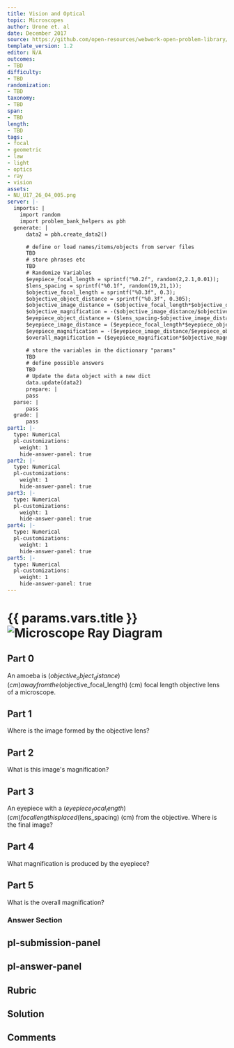 ```yaml
---
title: Vision and Optical
topic: Microscopes
author: Urone et. al
date: December 2017
source: https://github.com/open-resources/webwork-open-problem-library/tree/master/Contrib/BrockPhysics/College_Physics_Urone/26.Vision_and_Optical/26-04.Microscopes/NU_U17_26_04_005.pg
template_version: 1.2
editor: N/A
outcomes:
- TBD
difficulty:
- TBD
randomization:
- TBD
taxonomy:
- TBD
span:
- TBD
length:
- TBD
tags:
- focal
- geometric
- law
- light
- optics
- ray
- vision
assets:
- NU_U17_26_04_005.png
server: |-
  imports: |
    import random
    import problem_bank_helpers as pbh
  generate: |
      data2 = pbh.create_data2()

      # define or load names/items/objects from server files
      TBD
      # store phrases etc
      TBD
      # Randomize Variables
      $eyepiece_focal_length = sprintf("%0.2f", random(2,2.1,0.01));
      $lens_spacing = sprintf("%0.1f", random(19,21,1));
      $objective_focal_length = sprintf("%0.3f", 0.3);
      $objective_object_distance = sprintf("%0.3f", 0.305);
      $objective_image_distance = ($objective_focal_length*$objective_object_distance)/($objective_object_distance-$objective_focal_length);
      $objective_magnification = -($objective_image_distance/$objective_object_distance);
      $eyepiece_object_distance = ($lens_spacing-$objective_image_distance);
      $eyepiece_image_distance = ($eyepiece_focal_length*$eyepiece_object_distance)/($eyepiece_object_distance-$eyepiece_focal_length);
      $eyepiece_magnification = -($eyepiece_image_distance/$eyepiece_object_distance);
      $overall_magnification = ($eyepiece_magnification*$objective_magnification);

      # store the variables in the dictionary "params"
      TBD
      # define possible answers
      TBD
      # Update the data object with a new dict
      data.update(data2)
      prepare: |
      pass
  parse: |
      pass
  grade: |
      pass
part1: |-
  type: Numerical
  pl-customizations:
    weight: 1
    hide-answer-panel: true
part2: |-
  type: Numerical
  pl-customizations:
    weight: 1
    hide-answer-panel: true
part3: |-
  type: Numerical
  pl-customizations:
    weight: 1
    hide-answer-panel: true
part4: |-
  type: Numerical
  pl-customizations:
    weight: 1
    hide-answer-panel: true
part5: |-
  type: Numerical
  pl-customizations:
    weight: 1
    hide-answer-panel: true
---
```


# {{ params.vars.title }}![Microscope Ray Diagram](NU_U17_26_04_005.png)

## Part 0 
An amoeba is ($objective_object_distance) (cm) away from the ($objective_focal_length) (cm) focal length objective lens of a microscope. 
## Part 1 
Where is the image formed by the objective lens? 
## Part 2 
What is this image's magnification? 
## Part 3 
An eyepiece with a ($eyepiece_focal_length) (cm) focal length is placed ($lens_spacing) (cm) from the objective. Where is the final image? 
## Part 4 
What magnification is produced by the eyepiece? 
## Part 5 
What is the overall magnification? 


### Answer Section 


## pl-submission-panel 


## pl-answer-panel 


## Rubric 


## Solution 


## Comments 


